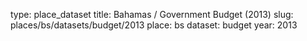 type: place_dataset
title: Bahamas / Government Budget (2013)
slug: places/bs/datasets/budget/2013
place: bs
dataset: budget
year: 2013
